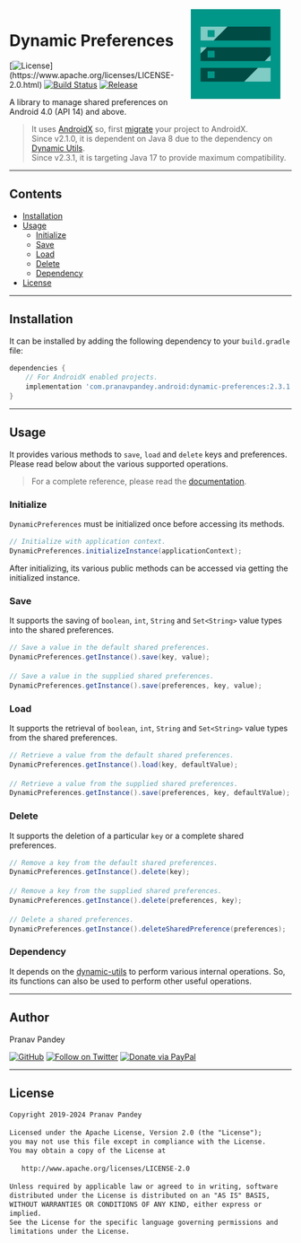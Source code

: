 <img src="./graphics/icon.png" width="160" height="160" align="right" hspace="20">

# Dynamic Preferences

[![License](https://img.shields.io/badge/license-Apache%202-4EB1BA.svg?)](https://www.apache.org/licenses/LICENSE-2.0.html)
[![Build Status](https://travis-ci.org/pranavpandey/dynamic-preferences.svg?branch=master)](https://travis-ci.org/pranavpandey/dynamic-preferences)
[![Release](https://img.shields.io/maven-central/v/com.pranavpandey.android/dynamic-preferences)](https://search.maven.org/artifact/com.pranavpandey.android/dynamic-preferences)

A library to manage shared preferences on Android 4.0 (API 14) and above.

> It uses [AndroidX][androidx] so, first [migrate][androidx-migrate] your project to AndroidX.
<br/>Since v2.1.0, it is dependent on Java 8 due to the dependency on
[Dynamic Utils][dynamic-utils].
<br/>Since v2.3.1, it is targeting Java 17 to provide maximum compatibility.

---

## Contents

- [Installation](#installation)
- [Usage](#usage)
    - [Initialize](#initialize)
    - [Save](#save)
    - [Load](#load)
    - [Delete](#delete)
    - [Dependency](#dependency)
- [License](#license)

---

## Installation

It can be installed by adding the following dependency to your `build.gradle` file:

```groovy
dependencies {
    // For AndroidX enabled projects.
    implementation 'com.pranavpandey.android:dynamic-preferences:2.3.1'
}
```

---

## Usage

It provides various methods to `save`, `load` and `delete` keys and preferences. Please read 
below about the various supported operations.

> For a complete reference, please read the [documentation][documentation].

### Initialize

`DynamicPreferences` must be initialized once before accessing its methods.

```java
// Initialize with application context.
DynamicPreferences.initializeInstance(applicationContext);
```

After initializing, its various public methods can be accessed via getting the initialized 
instance.

### Save

It supports the saving of `boolean`, `int`, `String` and `Set<String>` value types into the 
shared preferences. 

```java
// Save a value in the default shared preferences.
DynamicPreferences.getInstance().save(key, value);

// Save a value in the supplied shared preferences.
DynamicPreferences.getInstance().save(preferences, key, value);
```

### Load

It supports the retrieval of `boolean`, `int`, `String` and `Set<String>` value types from the 
shared preferences. 

```java
// Retrieve a value from the default shared preferences.
DynamicPreferences.getInstance().load(key, defaultValue);

// Retrieve a value from the supplied shared preferences.
DynamicPreferences.getInstance().save(preferences, key, defaultValue);
```

### Delete

It supports the deletion of a particular `key` or a complete shared preferences.

```java
// Remove a key from the default shared preferences.
DynamicPreferences.getInstance().delete(key);

// Remove a key from the supplied shared preferences.
DynamicPreferences.getInstance().delete(preferences, key);

// Delete a shared preferences.
DynamicPreferences.getInstance().deleteSharedPreference(preferences);
```

### Dependency

It depends on the [dynamic-utils][dynamic-utils] to perform various internal operations. 
So, its functions can also be used to perform other useful operations.

---

## Author

Pranav Pandey

[![GitHub](https://img.shields.io/github/followers/pranavpandey?label=GitHub&style=social)](https://github.com/pranavpandey)
[![Follow on Twitter](https://img.shields.io/twitter/follow/pranavpandeydev?label=Follow&style=social)](https://twitter.com/intent/follow?screen_name=pranavpandeydev)
[![Donate via PayPal](https://img.shields.io/static/v1?label=Donate&message=PayPal&color=blue)](https://paypal.me/pranavpandeydev)

---

## License

    Copyright 2019-2024 Pranav Pandey

    Licensed under the Apache License, Version 2.0 (the "License");
    you may not use this file except in compliance with the License.
    You may obtain a copy of the License at

       http://www.apache.org/licenses/LICENSE-2.0

    Unless required by applicable law or agreed to in writing, software
    distributed under the License is distributed on an "AS IS" BASIS,
    WITHOUT WARRANTIES OR CONDITIONS OF ANY KIND, either express or implied.
    See the License for the specific language governing permissions and
    limitations under the License.


[androidx]: https://developer.android.com/jetpack/androidx
[androidx-migrate]: https://developer.android.com/jetpack/androidx/migrate
[documentation]: https://pranavpandey.github.io/dynamic-preferences
[dynamic-utils]: https://github.com/pranavpandey/dynamic-utils

